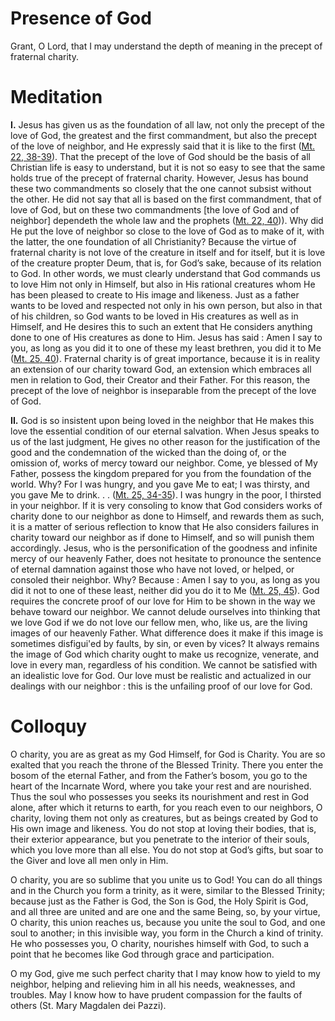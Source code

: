 # Presence of God

Grant, O Lord, that I may understand the depth of meaning in the precept of fraternal charity.

# Meditation

**I.** Jesus has given us as the foundation of all law, not only the precept of the love of God, the greatest and the first commandment, but also the precept of the love of neighbor, and He expressly said that it is like to the first ([Mt. 22, 38-39](https://vulgata.online/bible/Mt.22?ed=DR2&vfn=DR2.Mt.22.38-39:vs)). That the precept of the love of God should be the basis of all Christian life is easy to understand, but it is not so easy to see that the same holds true of the precept of fraternal charity. However, Jesus has bound these two commandments so closely that the one cannot subsist without the other. He did not say that all is based on the first commandment, that of love of God, but on these two commandments [the love of God and of neighbor] dependeth the whole law and the prophets ([Mt. 22, 40](https://vulgata.online/bible/Mt.22?ed=DR2&vfn=DR2.Mt.22.40:vs))). Why did He put the love of neighbor so close to the love of God as to make of it, with the latter, the one foundation of all Christianity? Because the virtue of fraternal charity is not love of the creature in itself and for itself, but it is love of the creature propter Deum, that is, for God’s sake, because of its relation to God. In other words, we must clearly understand that God commands us to love Him not only in Himself, but also in His rational creatures whom He has been pleased to create to His image and likeness. Just as a father wants to be loved and respected not only in his own person, but also in that of his children, so God wants to be loved in His creatures as well as in Himself, and He desires this to such an extent that He considers anything done to one of His creatures as done to Him. Jesus has said : Amen I say to you, as long as you did it to one of these my least brethren, you did it to Me ([Mt. 25, 40](https://vulgata.online/bible/Mt.25?ed=DR2&vfn=DR2.Mt.25.40:vs)). Fraternal charity is of great importance, because it is in reality an extension of our charity toward God, an extension which embraces all men in relation to God, their Creator and their Father. For this reason, the precept of the love of neighbor is inseparable from the precept of the love of God.

**II.** God is so insistent upon being loved in the neighbor that He makes this love the essential condition of our eternal salvation. When Jesus speaks to us of the last judgment, He gives no other reason for the justification of the good and the condemnation of the wicked than the doing of, or the omission of, works of mercy toward our neighbor. Come, ye blessed of My Father, possess the kingdom prepared for you from the foundation of the world. Why? For I was hungry, and you gave Me to eat; I was thirsty, and you gave Me to drink. . . ([Mt. 25, 34-35](https://vulgata.online/bible/Mt.25?ed=DR2&vfn=DR2.Mt.25.34-35:vs)). I was hungry in the poor, I thirsted in your neighbor. If it is very consoling to know that God considers works of charity done to our neighbor as done to Himself, and rewards them as such, it is a matter of serious reflection to know that He also considers failures in charity toward our neighbor as if done to Himself, and so will punish them accordingly. Jesus, who is the personification of the goodness and infinite mercy of our heavenly Father, does not hesitate to pronounce the sentence of eternal damnation against those who have not loved, or helped, or consoled their neighbor. Why? Because : Amen I say to you, as long as you did it not to one of these least, neither did you do it to Me ([Mt. 25, 45](https://vulgata.online/bible/Mt.25?ed=DR2&vfn=DR2.Mt.25.45:vs)). God requires the concrete proof of our love for Him to be shown in the way we behave toward our neighbor. We cannot delude ourselves into thinking that we love God if we do not love our fellow men, who, like us, are the living images of our heavenly Father. What difference does it make if this image is sometimes disfigui'ed by faults, by sin, or even by vices? It always remains the image of God which charity ought to make us recognize, venerate, and love in every man, regardless of his condition. We cannot be satisfied with an idealistic love for God. Our love must be realistic and actualized in our dealings with our neighbor : this is the unfailing proof of our love for God.

# Colloquy

O charity, you are as great as my God Himself, for God is Charity. You are so exalted that you reach the throne of the Blessed Trinity. There you enter the bosom of the eternal Father, and from the Father’s bosom, you go to the heart of the Incarnate Word, where you take your rest and are nourished. Thus the soul who possesses you seeks its nourishment and rest in God alone, after which it returns to earth, for you reach even to our neighbors, O charity, loving them not only as creatures, but as beings created by God to His own image and likeness. You do not stop at loving their bodies, that is, their exterior appearance, but you penetrate to the interior of their souls, which you love more than all else. You do not stop at God’s gifts, but soar to the Giver and love all men only in Him.

O charity, you are so sublime that you unite us to God! You can do all things and in the Church you form a trinity, as it were, similar to the Blessed Trinity; because just as the Father is God, the Son is God, the Holy Spirit is God, and all three are united and are one and the same Being, so, by your virtue, O charity, this union reaches us, because you unite the soul to God, and one soul to another; in this invisible way, you form in the Church a kind of trinity. He who possesses you, O charity, nourishes himself with God, to such a point that he becomes like God through grace and participation.

O my God, give me such perfect charity that I may know how to yield to my neighbor, helping and relieving him in all his needs, weaknesses, and troubles. May I know how to have prudent compassion for the faults of others (St. Mary Magdalen dei Pazzi).

